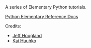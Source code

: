 A series of Elementary Python tutorials.

[Python Elementary Reference Docs](https://build.enlightenment.org/job/base_pyefl_build/lastSuccessfulBuild/artifact/build/sphinx/html/index.html)

Credits: 
- [Jeff Hoogland](http://www.jeffhoogland.com/)
- [Kai Huuhko](https://github.com/kaihu)
